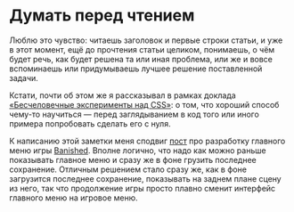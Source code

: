 # Думать перед чтением

Люблю это чувство: читаешь заголовок и первые строки статьи, и уже в этот момент, ещё до прочтения статьи целиком, понимаешь, о чём будет речь, как будет решена та или иная проблема, или же и вовсе вспоминаешь или придумываешь лучшее решение поставленной задачи.

Кстати, почти об этом же я рассказывал в рамках доклада [«Бесчеловечные эксперименты над CSS»](http://vimeo.com/34190518): о том, что хороший способ чему-то научиться — перед заглядыванием в код того или иного примера попробовать сделать его с нуля.

К написанию этой заметки меня сподвиг [пост](http://www.shiningrocksoftware.com/?p=1303) про разработку главного меню игры
[Banished](*banished "ещё не вышла, разрабатывается одним человеком; советую полистать и подписаться на [блог](http://www.shiningrocksoftware.com/) — автор описывает различные аспекты разработки игры"). Вполне логично, что надо как можно раньше показывать главное меню и сразу же в фоне грузить последнее сохранение. Отличным решением стало сразу же, как в фоне загрузится последнее сохранение, показывать на заднем плане сцену из него, так что продолжение игры просто плавно сменит интерфейс главного меню на игровое меню.